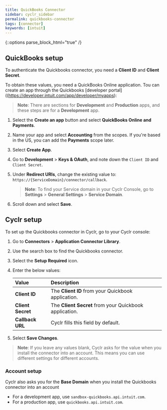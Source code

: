 ```yaml
---
title: QuickBooks Connector
sidebar: cyclr_sidebar
permalink: quickbooks-connector
tags: [connector]
keywords: [intuit]
---
```

{::options parse_block_html="true" /}
<section class="card">

## QuickBooks setup

To authenticate the Quickbooks connector, you need a **Client ID** and **Client Secret**.

To obtain these values, you need a QuickBooks Online application. Tou can create an app through the Quickbooks [developer portal]((https://developer.intuit.com/app/developer/myapps):

> **Note**: There are sections for **Development** and **Production** apps, and these steps are for a **Development** app.

1. Select the **Create an app** button and select **QuickBooks Online and Payments**.
2. Name your app and select **Accounting** from the scopes.  If you're based in the US, you can add the **Payments** scope later.
3. Select **Create App**.
4. Go to **Development** > **Keys & OAuth**, and note down the `Client ID` and `Client Secret`.
5. Under **Redirect URIs**, change the existing value to: `https://{ServiceDomain}/connector/callback`.

    > **Note**: To find your Service domain in your Cyclr Console, go to **Settings** > **General Settings** > **Service Domain**.

6. Scroll down and select **Save**.

</section>
<section class="card">

## Cyclr setup

To set up the Quickbooks connector in Cyclr, go to your Cyclr console:

1. Go to **Connectors** > **Application Connector Library**.

2. Use the search box to find the Quickbooks connector.

3. Select the **Setup Required** icon.

4. Enter the below values:

   | Value              | Description                                 |
   | :----------------- | :------------------------------------------ |
   | **Client ID**   | The **Client ID** from your Quickbook application. |
   | **Client Secret**   | The **Client Secret** from your Quickbook application.                               |
   | **Callback URL**| Cyclr fills this field by default.           |

5. Select **Save Changes**.

> **Note**: If you leave any values blank, Cyclr asks for the value when you install the connector into an account. This means you can use different settings for different accounts.

### Account setup

Cyclr also asks you for the **Base Domain** when you install the Quickbooks connector into an account

* For a development app, use `sandbox-quickbooks.api.intuit.com`.
* For a production app, use `quickbooks.api.intuit.com`.

</section>
